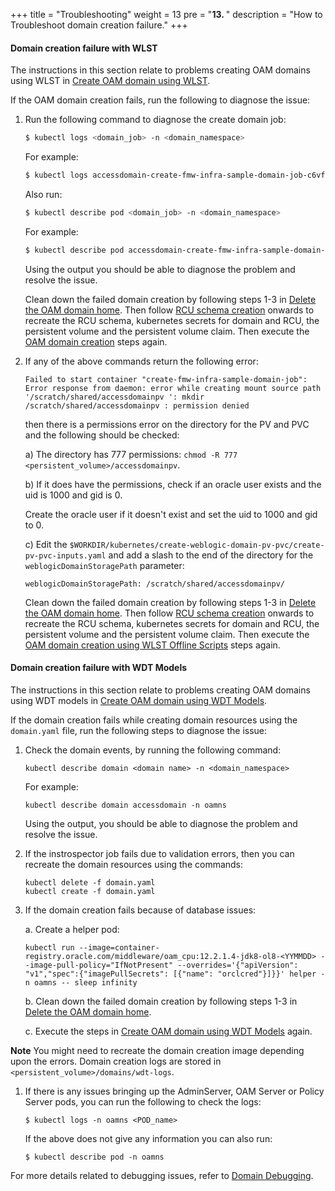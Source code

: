 +++
title = "Troubleshooting"
weight = 13
pre = "<b>13. </b>"
description = "How to Troubleshoot domain creation failure."
+++

#### Domain creation failure with WLST

The instructions in this section relate to problems creating OAM domains using WLST in [Create OAM domain using WLST](../create-oam-domains/create-oam-domains-using-wlst).

If the OAM domain creation fails, run the following to diagnose the issue:

1. Run the following command to diagnose the create domain job:

   ```bash
   $ kubectl logs <domain_job> -n <domain_namespace>
   ```
   
   For example:
   
   ```bash
   $ kubectl logs accessdomain-create-fmw-infra-sample-domain-job-c6vfb -n oamns
   ```
   
   Also run:

   ```bash
   $ kubectl describe pod <domain_job> -n <domain_namespace>
   ```   

   For example:
   
   ```bash
   $ kubectl describe pod accessdomain-create-fmw-infra-sample-domain-job-c6vfb -n oamns
   ```
   
   Using the output you should be able to diagnose the problem and resolve the issue. 
   
   Clean down the failed domain creation by following steps 1-3 in [Delete the OAM domain home](../manage-oam-domains/delete-domain-home). Then follow [RCU schema creation](../prepare-your-environment/#rcu-schema-creation) onwards to recreate the RCU schema, kubernetes secrets for domain and RCU, the persistent volume and the persistent volume claim. Then execute the [OAM domain creation](../create-oam-domains) steps again.
   
1. If any of the above commands return the following error:

   ```
   Failed to start container "create-fmw-infra-sample-domain-job": Error response from daemon: error while creating mount source path
   '/scratch/shared/accessdomainpv ': mkdir /scratch/shared/accessdomainpv : permission denied
   ```
    
   then there is a permissions error on the directory for the PV and PVC and the following should be checked:
   
   a) The directory has 777 permissions: `chmod -R 777 <persistent_volume>/accessdomainpv`.
   
   b) If it does have the permissions, check if an oracle user exists and the uid is 1000 and gid is 0.
   
   Create the oracle user if it doesn't exist and set the uid to 1000 and gid to 0.
   
   c) Edit the `$WORKDIR/kubernetes/create-weblogic-domain-pv-pvc/create-pv-pvc-inputs.yaml` and add a slash to the end of the directory for the `weblogicDomainStoragePath` parameter:
   
   ```
   weblogicDomainStoragePath: /scratch/shared/accessdomainpv/
   ```
   
   Clean down the failed domain creation by following steps 1-3 in [Delete the OAM domain home](../manage-oam-domains/delete-domain-home). Then follow [RCU schema creation](../prepare-your-environment/#rcu-schema-creation) onwards to recreate the RCU schema, kubernetes secrets for domain and RCU, the persistent volume and the persistent volume claim. Then execute the [OAM domain creation using WLST Offline Scripts](../create-oam-domains/create-oam-domains-using-wlst) steps again.

#### Domain creation failure with WDT Models

The instructions in this section relate to problems creating OAM domains using WDT models in [Create OAM domain using WDT Models](../create-oam-domains/create-oam-domains-using-wdt-models).

If the domain creation fails while creating domain resources using the `domain.yaml` file, run the following steps to diagnose the issue: 

1. Check the domain events, by running the following command:

   ```
   kubectl describe domain <domain name> -n <domain_namespace>
   ```
   
   For example:

   ```
   kubectl describe domain accessdomain -n oamns
   ```
   
   Using the output, you should be able to diagnose the problem and resolve the issue.

1. If the instrospector job fails due to validation errors, then you can recreate the domain resources using the commands:

   ```
   kubectl delete -f domain.yaml
   kubectl create -f domain.yaml
   ```

1. If the domain creation fails because of database issues:

   a. Create a helper pod:

   ```
   kubectl run --image=container-registry.oracle.com/middleware/oam_cpu:12.2.1.4-jdk8-ol8-<YYMMDD> --image-pull-policy="IfNotPresent" --overrides='{"apiVersion": "v1","spec":{"imagePullSecrets": [{"name": "orclcred"}]}}' helper -n oamns -- sleep infinity
   ```

	b. Clean down the failed domain creation by following steps 1-3 in [Delete the OAM domain home](manage-oam-domains/delete-domain-home). 
	
	c. Execute the steps in [Create OAM domain using WDT Models](../create-oam-domains/create-oam-domains-using-wdt-models) again.

**Note** You might need to recreate the domain creation image depending upon the errors. Domain creation logs are stored in `<persistent_volume>/domains/wdt-logs`.

1. If there is any issues bringing up the AdminServer, OAM Server or Policy Server pods, you can run the following to check the logs:

   ```
   $ kubectl logs -n oamns <POD_name> 
   ```

   If the above does not give any information you can also run:

   ```
   $ kubectl describe pod -n oamns
   ```
   
For more details related to debugging issues, refer to [Domain Debugging](https://oracle.github.io/weblogic-kubernetes-operator/managing-domains/debugging/).